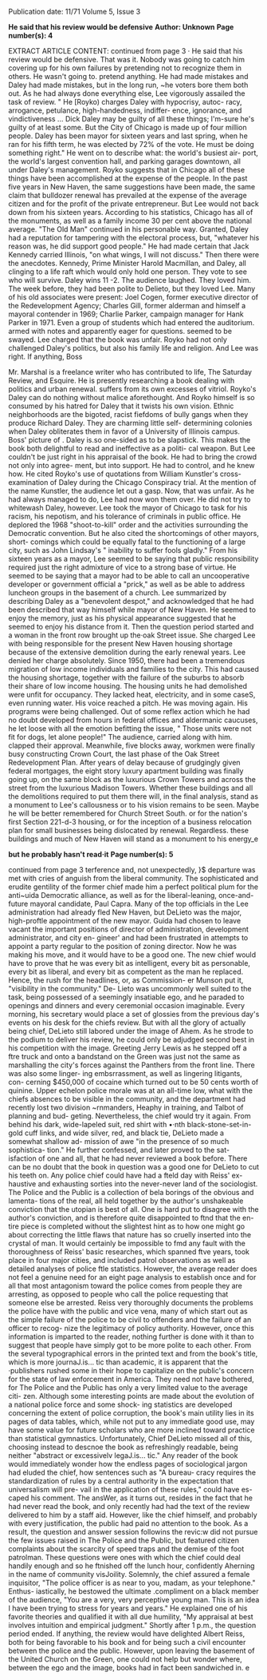 Publication date: 11/71
Volume 5, Issue 3

**He said that his review would be defensive**
**Author: Unknown**
**Page number(s): 4**

EXTRACT ARTICLE CONTENT:
continued from page 3 · 
He said that his review would be defensive. That was 
it. Nobody was going to catch him covering up for his 
own failures by pretending not to recognize them in 
others. He wasn't going to. pretend anything. He had 
made mistakes and Daley had made mistakes, but in the 
long run, ~he voters bore them both out. As he had 
always done everything else, Lee vigorously assailed the 
task of review. 
" He [Royko) charges Daley with hypocrisy, autoc-
racy, arrogance, petulance, high-handedness, indiffer-
ence, ignorance, and vindictiveness ... Dick Daley may be 
guilty of all these things; l'm-sure he's guilty of at least 
some. But the City of Chicago is made up of four million 
people. Daley has been mayor for sixteen years and last 
spring, when he ran for his fifth term, he was elected by 
72% of the vote. He must be doing something right." 
He went on to describe what: the world's busiest air-
port, the world's largest convention hall, and parking 
garages downtown, all under Daley's management. 
Royko suggests that in Chicago all of these things have 
been accomplished at the expense of the people. In the 
past five years in New Haven, the same suggestions have 
been made, the same claim that bulldozer renewal has 
prevailed at the expense of the average citizen and for 
the profit of the private entrepreneur. But Lee would 
not back down from his sixteen years. According to 
his statistics, Chicago has all of the monuments, as well 
as a family income 30 per cent above the national 
average. 
"The Old Man" continued in his personable way. 
Granted, Daley had a reputation for tampering with the 
electoral process, but, "whatever his reason was, he did 
support good people." He had made certain that Jack 
Kennedy carried Illinois, "on what wings, I will not 
discuss." Then there were the anecdotes. Kennedy, 
Prime Minister Harold Macmillan, and Daley, all clinging 
to a life raft which would only hold one person. They 
vote to see who will survive. Daley wins 11 -2. The 
audience laughed. They loved him. The week before, 
they had been polite to Delieto, but they loved Lee. 
Many of his old associates were present: Joel Cogen, 
former executive director of the Redevelopment 
Agency; Charles Gill, former alderman and himself a 
mayoral contender in 1969; Charlie Parker, campaign 
manager for Hank Parker in 1971. Even a group of 
students which had entered the auditorium. armed with 
notes and apparently eager for questions. seemed to be 
swayed. 
Lee charged that the book was unfair. Royko had not 
only challenged Daley's politics, but also his family life 
and religion. And Lee was right. If anything, Boss


Mr. Marshal is a freelance writer who has contributed to 
life, The Saturday Review, and Esquire. He is presently 
researching a book dealing with politics and urban 
renewal. 
suffers from its own excesses of vitriol. Royko's Daley 
can do nothing without malice aforethought. And 
Royko himself is so consumed by his hatred for Daley 
that it twists his own vision. Ethnic neighborhoods are 
the bigoted, racist fiefdoms of bully gangs when they 
produce Richard Daley. They are charming little self-
determining colonies when Daley obliterates them in 
favor of a University of Illinois campus. Boss' picture of 
. Daley is.so one-sided as to be slapstick. This makes the 
book both delightful to read and ineffective as a politi-
cal weapon. 
But Lee couldn't be just right in his appraisal of the 
book. He had to bring the crowd not only into agree-
ment, but into support. He had to control, and he knew 
how. He cited Royko's use of quotations from William 
Kunstler's cross-examination of Daley during the 
Chicago Conspiracy trial. At the mention of the name 
Kunstler, the audience let out a gasp. Now, that was 
unfair. As he had always managed to do, Lee had now 
won them over. 
He did not try to whitewash Daley, however. Lee 
took the mayor of Chicago to task for his racism, his 
nepotism, and his tolerance of criminals in public office. 
He deplored the 1968 "shoot-to-kill" order and the 
activities surrounding the Democratic convention. But 
he also cited the shortcomings of other mayors, short-
comings which could be equally fatal to the functioning 
of a large city, such as John Lindsay's " inability to 
suffer fools gladly." From his sixteen years as a mayor, 
Lee seemed to be saying that public responsibility 
required just the right admixture of vice to a strong base 
of virtue. He seemed to be saying that a mayor had to be 
able to call an uncooperative developer or government 
official a "prick," as well as be able to address luncheon 
groups in the basement of a church. 
Lee summarized by describing Daley as a "benevolent 
despot," and acknowledged that he had been described 
that way himself while mayor of New Haven. He seemed 
to enjoy the memory, just as his physical appearance 
suggested that he seemed to enjoy his distance from it. 
Then the question period started and a woman in the 
front row brought up the·oak Street issue. She charged 
Lee with being responsible for the present New Haven 
housing shortage because of the extensive demolition 
during the early renewal years. Lee denied her charge 
absolutely. Since 1950, there had been a tremendous 
migration of low income individuals and families to the 
city. This had caused the housing shortage, together with 
the failure of the suburbs to absorb their share of low 
income housing. The housing units he had demolished 
were unfit for occupancy. They lacked heat, electricity, 
and in some caseS, even running water. His voice reached 
a pitch. He was moving again. His programs were being 
challenged. Out of some reflex action which he had no 
doubt developed from hours in federal offices and 
aldermanic caucuses, he let loose with all the emotion 
befitting the issue, " Those units were not fit for dogs, 
let alone people!" The audience, carried along with him. 
clapped their approval. 
Meanwhile, five blocks away, workmen were finally 
busy constructing Crown Court, the last phase of the 
Oak Street Redevelopment Plan. After years of delay 
because of grudgingly given federal mortgages, the eight 
story luxury apartment building was finally going up, on 
the same block as the luxurious Crown Towers and 
across the street from the luxurious Madison Towers. 
Whether these buildings and all the demolitions required 
to put them there will, in the final analysis, stand as a 
monument to Lee's callousness or to his vision remains 
to be seen. Maybe he will be better remembered for 
Church Street South. or for the nation's first Section 
221-d-3 housing, or for the inception of a business 
relocation plan for small businesses being dislocated by 
renewal. Regardless. these buildings and much of New 
Haven will stand as a monument to his energy_e 


**but he probably hasn't read·it**
**Page number(s): 5**

continued from page 3 
terference and, not unexpectedly, }$ departure was met 
with cries of anguish from the liberal community. The 
sophisticated and erudite gentility of the former chief 
made him a perfect political plum for the anti~uida 
Democratic alliance, as well as for the liberal-leaning, 
once-and-future mayoral candidate, Paul Capra. Many 
of the top officials in the Lee administration had already 
fled New Haven, but DeLieto was the major, high-proftle 
appointment of the new mayor. Guida had chosen to 
leave vacant the important positions of director of 
administration, development administrator, and city en-
gineer' and had been frustrated in attempts to appoint 
a party regular to the position of zoning director. Now 
he was making his move, and it would have to be a good 
one. The new chief would have to prove that he was 
every bit as intelligent, every bit as personable, every 
bit as liberal, and every bit as competent as the man he 
replaced. 
Hence, the rush for the headlines, or, as Commission-
er Munson put it, "visibility in the community." De-
Lieto was uncommonly well suited to the task, being 
possessed of a seemingly insatiable ego, and he paraded 
to openings and dinners and every ceremonial occasion 
imaginable. Every morning, his secretary would place 
a set of glossies from the previous day's events on his 
desk for the chiefs review. 
But with all the glory of actually being chief, 
DeLieto still labored under the image of Ahem. As he 
strode to the podium to deliver his review, he could 
only be adjudged second best in his competition with 
the image. Greeting Jerry Lewis as he stepped off a 
ftre truck and onto a bandstand on the Green was just 
not the same as marshalling the city's forces against the 
Panthers from the front line. There was also some linger-
ing embsrrassment, as well as lingering litigants, con-
cerning $450,000 of cocaine which turned out to be 
50 cents worth of quinine. Upper echelon police 
morale was at an all-time low, what with the chiefs 
absences to be visible in the community, and the 
department had recently lost two division ~rnmanders, 
Heaphy in training, and Talbot of planning and bud-
geting. Nevertheless, the chief would try it again. 
From behind his dark, wide-lapeled suit, red shirt with 
•·nth black-stone-set-in-gold cuff links, and wide silver, 
red, and black tie, DeLieto made a somewhat shallow ad-
mission of awe "in the presence of so much sophistica-
tion." He further confessed, and later proved to the sat-
isfaction of one and all, that he had never reviewed a 
book before. 
There can be no doubt that the book in question 
was a good one for DeLieto to cut his teeth on. Any 
police chief could have had a fteld day with Reiss' ex-
haustive and exhausting sorties into the never-never 
land of the sociologist. The Police and the Public is a 
collection of bela borings of the obvious and lamenta-
tions of the real, all held together by the author's 
unshakeable conviction that the utopian is best of all. 
One is hard put to disagree with the author's conviction, 
and is therefore quite disappointed to ftnd that the en-
tire piece is completed without the slightest hint as to 
how one might go about correcting the little flaws that 
nature has so cruelly inserted into the crystal of man. 
It would certainly be impossible to fmd any fault 
with the thoroughness of Reiss' basic researches, which 
spanned ftve years, took place in four major cities, and 
included patrol observations as well as detailed analyses 
of police ftle statistics. However, the average reader 
does not feel a genuine need for an eight page analysis to 
establish once and for all that most antagonism toward 
the police comes from people they are arresting, as 
opposed to people who call the police requesting that 
someone else be arrested. 
Reiss very thoroughly documents the problems the 
police have with the public and vice vena, many of 
which start out as the simple failure of the police to be 
civil to offenders and the failure of an officer to recog-
nize the legitimacy of policy authority. However, once 
this information is imparted to the reader, nothing 
further is done with it than to suggest that people have 
simply got to be more polite to each other. 
From the several typographical errors in the printed 
text and from the book's title, which is more journaJ.is... 
tic than academic, it is apparent that the ·publishers 
rushed some in their hope to capitalize on the public's 
concern for the state of law enforcement in America. 
They need not have bothered, for The Police and the 
Public has only a very limited value to the average citi-
zen. Although some interesting points are made about 
the evolution of a national police force and some shock-
ing statistics are developed concerning the extent of 
police corruption, the book's main utility lies in its pages 
of data tables, which, while not put to any immediate 
good use, may have some value for future scholars who 
are more inclined toward practice than statistical 
gymnastics. 
Unfortunately, Chief DeLieto missed all of this, 
choosing instead to descnoe the book as refreshingly 
readable, being neither "abstract or excessivelv legaJ.is... 
tic." Any reader of the book would immediately wonder 
how the endless pages of sociological jargon had 
eluded the chief, how sentences such as "A bureau-
cracy requires the standardization of rules by a central 
authority in the expectation that universalism will pre-
vail in the application of these rules," could have es-
caped his comment. The ansWer, as it turns out, resides 
in the fact that he had never read the book, and only 
recently had had the text of the review delivered to him 
by a staff aid. 
However, like the chief himself, and probably with 
every justification, the public had paid no attention to 
the book. As a result, the question and answer session 
followins the revic:w did not pursue the few issues 
raised in The Police and the Public, but featured citizen 
complaints about the scarcity of speed traps and the 
demise of the foot patrolman. These questions were 
ones with which the chief could deal handily enough and 
so he ftnished off the lunch hour, confidently Aherning 
in the name of community visJoility. Solemnly, the 
chief assured a female inquisitor, "The police officer 
is as near to you, madam, as your telephone." Enthus-
iastically, he bestowed the ultimate .compliment on a 
black member of the audience, "You are a very, very 
perceptive young man. This is an idea I have been trying 
to stress for years and years." He explained one of his 
favorite theories and qualified it with all due humility, 
"My appraisal at best involves intuition and empirical 
judgment." 
Shortly after 1 p.m., the question period ended. If 
anything, the review would have delighted Albert 
Reiss, both for being favorable to his book and for being 
such a civil encounter between the police and the public. 
However, upon leaving the basement of the United 
Church on the Green, one could not help but wonder 
where, between the ego and the image, books had in 
fact been sandwiched in. e